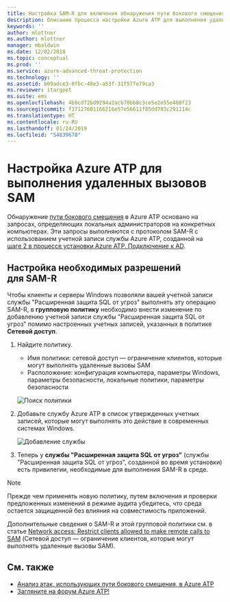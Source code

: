 ```yaml
---
title: Настройка SAM-R для включения обнаружения пути бокового смещения в Azure ATP | Документы Майкрософт
description: Описание процесса настройки Azure ATP для выполнения удаленных вызовов SAM
keywords: ''
author: mlottner
ms.author: mlottner
manager: mbaldwin
ms.date: 12/02/2018
ms.topic: conceptual
ms.prod: ''
ms.service: azure-advanced-threat-protection
ms.technology: ''
ms.assetid: b09adce3-0fbc-40e3-a53f-31f57fe79ca3
ms.reviewer: itargoet
ms.suite: ems
ms.openlocfilehash: 4b0cdf2bd9294a2acb70bb8c3ce5e2e55e480f23
ms.sourcegitcommit: f37127601166216e57e56611f85dd783c291114c
ms.translationtype: HT
ms.contentlocale: ru-RU
ms.lasthandoff: 01/24/2019
ms.locfileid: "54839678"
---
```

# <a name="configure-azure-atp-to-make-remote-calls-to-sam"></a>Настройка Azure ATP для выполнения удаленных вызовов SAM
Обнаружение [пути бокового смещения](use-case-lateral-movement-path.md) в Azure ATP основано на запросах, определяющих локальных администраторов на конкретных компьютерах. Эти запросы выполняются с протоколом SAM-R с использованием учетной записи службы Azure ATP, созданной на [шаге 2 в процессе установки Azure ATP. Подключение к AD](install-atp-step2.md).

## <a name="configure-sam-r-required-permissions"></a>Настройка необходимых разрешений для SAM-R
Чтобы клиенты и серверы Windows позволяли вашей учетной записи службы "Расширенная защита SQL от угроз" выполнять эту операцию SAM-R, в **групповую политику** необходимо внести изменение по добавлению учетной записи службы "Расширенная защита SQL от угроз" помимо настроенных учетных записей, указанных в политике **Сетевой доступ**.

1. Найдите политику.

   - Имя политики: сетевой доступ — ограничение клиентов, которые могут выполнять удаленные вызовы SAM
   - Расположение: конфигурация компьютера, параметры Windows, параметры безопасности, локальные политики, параметры безопасности
  
   ![Поиск политики](./media/samr-policy-location.png)

2. Добавьте службу Azure ATP в список утвержденных учетных записей, которые могут выполнять это действие в современных системах Windows.
 
   ![Добавление службы](./media/samr-add-service.png)

3. Теперь у **службы "Расширенная защита SQL от угроз"** (службы "Расширенная защита SQL от угроз", созданной во время установки) есть привилегии, необходимые для выполнения SAM-R в среде.

> [!NOTE]
> Прежде чем применять новую политику, путем включения и проверки предложенных изменений в режиме аудита убедитесь, что среда остается защищенной без влияния на совместимость приложений.

Дополнительные сведения о SAM-R и этой групповой политики см. в статье [Network access: Restrict clients allowed to make remote calls to SAM](https://docs.microsoft.com/windows/security/threat-protection/security-policy-settings/network-access-restrict-clients-allowed-to-make-remote-sam-calls) (Сетевой доступ — ограничение клиентов, которые могут выполнять удаленные вызовы SAM).



## <a name="see-also"></a>См. также
- [Анализ атак, использующих пути бокового смещения, в Azure ATP](use-case-lateral-movement-path.md)
- [Загляните на форум Azure ATP!](https://aka.ms/azureatpcommunity)